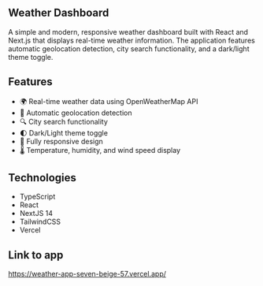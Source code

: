 ## Weather Dashboard

A simple and modern, responsive weather dashboard built with React and Next.js that displays real-time weather information. The application features automatic geolocation detection, city search functionality, and a dark/light theme toggle.

## Features

- 🌍 Real-time weather data using OpenWeatherMap API
- 📍 Automatic geolocation detection
- 🔍 City search functionality
- 🌓 Dark/Light theme toggle
- 📱 Fully responsive design
- 🌡️ Temperature, humidity, and wind speed display

## Technologies
- TypeScript
- React
- NextJS 14 
- TailwindCSS
- Vercel

## Link to app
https://weather-app-seven-beige-57.vercel.app/
